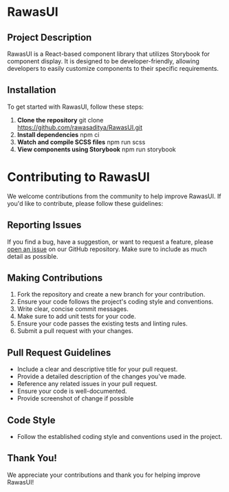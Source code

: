 # RawasUI

## Project Description

RawasUI is a React-based component library that utilizes Storybook for component display. It is designed to be developer-friendly, allowing developers to easily customize components to their specific requirements.

## Installation

To get started with RawasUI, follow these steps:

1. **Clone the repository** git clone https://github.com/rawasaditya/RawasUI.git
2. **Install dependencies** npm ci
3. **Watch and compile SCSS files** npm run scss
4. **View components using Storybook**  npm run storybook

# Contributing to RawasUI

We welcome contributions from the community to help improve RawasUI. If you'd like to contribute, please follow these guidelines:

## Reporting Issues

If you find a bug, have a suggestion, or want to request a feature, please [open an issue](link_to_issues) on our GitHub repository. Make sure to include as much detail as possible.

## Making Contributions

1. Fork the repository and create a new branch for your contribution.
2. Ensure your code follows the project's coding style and conventions.
3. Write clear, concise commit messages.
4. Make sure to add unit tests for your code.
5. Ensure your code passes the existing tests and linting rules.
6. Submit a pull request with your changes.

## Pull Request Guidelines

- Include a clear and descriptive title for your pull request.
- Provide a detailed description of the changes you've made.
- Reference any related issues in your pull request.
- Ensure your code is well-documented.
- Provide screenshot of change if possible

## Code Style

- Follow the established coding style and conventions used in the project.

## Thank You!

We appreciate your contributions and thank you for helping improve RawasUI!
